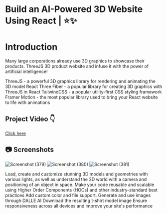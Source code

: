 # Build an AI-Powered 3D Website Using React | ⭐✨

# Introduction
Many large corporations already use 3D graphics to showcase their products.
ThreeJS 3D product website and infuse it with the power of artificial intelligence!



ThreeJS - a powerful 3D graphics library for rendering and animating the 3D model
React Three Fiber - a popular library for creating 3D graphics with ThreeJS in React
TailwindCSS - a popular utility-first CSS styling framework
Framer Motion - the most popular library used to bring your React website to life with animations

## Project Video 👇

[Click here](https://vimeo.com/845475626?share=copy)

## 📷 Screenshots 
![Screenshot (379)](https://user-images.githubusercontent.com/105142693/229341645-3e797a35-ee8a-4558-a6a0-e908a843b506.png)
![Screenshot (380)](https://user-images.githubusercontent.com/105142693/229341648-82fe01c5-e8e8-4138-bc80-4ec95458842e.png)
![Screenshot (381)](https://user-images.githubusercontent.com/105142693/229341651-22472494-9fcc-491d-9c74-37f3ab0f3829.png)

Load, create and customize stunning 3D models and geometries with various lights, as well as understand the 3D world with a camera and positioning of an object in space.
Make your code reusable and scalable using Higher Order Components (HOCs) and other industry-standard best practices
Add custom color and file support.
Generate and use images through DALLE AI
Download the resulting t-shirt model image
Ensure responsiveness across all devices and improve your site's performance
